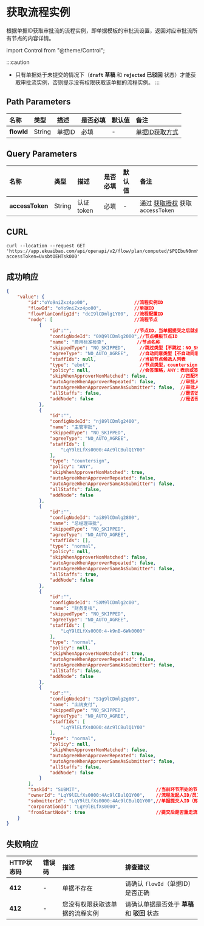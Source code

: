 # 获取流程实例
根据单据ID获取审批流的流程实例，即单据模板的审批流设置，返回对应审批流所有节点的内容详情。

import Control from "@theme/Control";

<Control
method="GET"
url="/api/openapi/v2/flow/plan/computed/$`flowId`"
/>

:::caution
- 只有单据处于未提交的情况下（**`draft` 草稿** 和 **`rejected` 已驳回** 状态）才能获取审批流实例，否则提示没有权限获取该单据的流程实例。
:::

## Path Parameters

| 名称 | 类型 | 描述 | 是否必填 | 默认值 | 备注 |
| :--- | :--- | :--- | :--- |:--- | :--- |
| **flowId** | String | 单据ID | 必填 | - | [单据ID获取方式](/docs/open-api/flows/question-answer#问题一) |

## Query Parameters

| 名称 | 类型 | 描述 | 是否必填 | 默认值 | 备注 |
| :--- | :--- | :--- | :--- |:--- | :--- |
| **accessToken** | String | 认证token | 必填 | - | 通过 [获取授权](/docs/open-api/getting-started/auth) 获取 `accessToken` |

## CURL
```shell
curl --location --request GET 'https://app.ekuaibao.com/api/openapi/v2/flow/plan/computed/$PQIbuN0nmYc800?accessToken=UvsbtOEHTsk000'
```

## 成功响应
```json
{
    "value": {
        "id":"oYo9niZxz4po00",                 //流程实例ID
        "flowId": "oYo9niZxz4po00",            //单据ID
        "flowPlanConfigId": "dcI9lCDmlg1Y00",  //流程配置ID
        "node": [                              //流程节点
            {
                "id":"",                       //节点ID，当单据提交之后就会生成对应的应用节点ID
                "configNodeId": "0XQ9lCDmlg2000",//节点模板节点ID
                "name": "费用标准检查",           //节点名称
                "skippedType": "NO_SKIPPED",     //跳过类型【不跳过：NO_SKIPPED,匹配不到审批人：APPROVER_NOT_FOUND,通过角色或部门主管匹配不到审批人：APPROVER_NOT_FOUND_BY_ROLE,不具有该节点能力：NO_ABILITY】
                "agreeType": "NO_AUTO_AGREE",    //自动同意类型【不自动同意：NO_AUTO_AGREE,自动同意失败：FAILED_AUTO_AGREE,审批人与提交人相同：APPROVER_SAME_AS_SUBMITTER,审批人重复：APPROVER_REPEATED】
                "staffIds": null,                //当前节点候选人列表
                "type": "ebot",                  //节点类型，countersign：会签节点
                "policy": null,                  //会签策略，ANY：表示或签；ALL：表示与签，当type="countersign"时，该字段有值
                "skipWhenApproverNonMatched": false,            //匹配不到审批人时，是否跳过
                "autoAgreeWhenApproverRepeated": false,         //审批人重复时，是否自动同意
                "autoAgreeWhenApproverSameAsSubmitter": false,  //审批人与提交人相同时，是否自动同意
                "allStaffs": false,                             //是否选用全公司员工作为审批候选人列表
                "addNode": false                                //是否是加签节点
            },
            {
                "id":"",
                "configNodeId": "nj89lCDmlg2400",
                "name": "主管审批",
                "skippedType": "NO_SKIPPED",
                "agreeType": "NO_AUTO_AGREE",
                "staffIds": [
                    "LqY9lELfXs0000:4Ac9lCBulQ1Y00"
                ],
                "type": "countersign",
                "policy": "ANY",
                "skipWhenApproverNonMatched": true,
                "autoAgreeWhenApproverRepeated": false,
                "autoAgreeWhenApproverSameAsSubmitter": false,
                "allStaffs": false,
                "addNode": false
            },
            {
                "id":"",
                "configNodeId": "ai89lCDmlg2800",
                "name": "总经理审批",
                "skippedType": "NO_SKIPPED",
                "agreeType": "NO_AUTO_AGREE",
                "staffIds": [],
                "type": "normal",
                "policy": null,
                "skipWhenApproverNonMatched": false,
                "autoAgreeWhenApproverRepeated": false,
                "autoAgreeWhenApproverSameAsSubmitter": false,
                "allStaffs": true,
                "addNode": false
            },
            {
                "id":"",
                "configNodeId": "SXM9lCDmlg2c00",
                "name": "财务复核",
                "skippedType": "NO_SKIPPED",
                "agreeType": "NO_AUTO_AGREE",
                "staffIds": [
                    "LqY9lELfXs0000:4-k9nB-6Wk0000"
                ],
                "type": "normal",
                "policy": null,
                "skipWhenApproverNonMatched": true,
                "autoAgreeWhenApproverRepeated": false,
                "autoAgreeWhenApproverSameAsSubmitter": false,
                "allStaffs": false,
                "addNode": false
            },
            {
                "id":"",
                "configNodeId": "S1g9lCDmlg2g00",
                "name": "出纳支付",
                "skippedType": "NO_SKIPPED",
                "agreeType": "NO_AUTO_AGREE",
                "staffIds": [
                    "LqY9lELfXs0000:4Ac9lCBulQ1Y00"
                ],
                "type": "normal",
                "policy": null,
                "skipWhenApproverNonMatched": false,
                "autoAgreeWhenApproverRepeated": false,
                "autoAgreeWhenApproverSameAsSubmitter": false,
                "allStaffs": false,
                "addNode": false
            }
        ],
        "taskId": "SUBMIT",                            //当前环节所处的节点ID
        "ownerId": "LqY9lELfXs0000:4Ac9lCBulQ1Y00",    //流程发起人ID/员工ID
        "submitterId": "LqY9lELfXs0000:4Ac9lCBulQ1Y00",//单据提交人ID（即该单据归属者）员工ID
        "corporationId": "LqY9lELfXs0000",
        "fromStartNode": true                          //提交后是否重走流程
    }
}
```

## 失败响应

| HTTP状态码 | 错误码 | 描述 | 排查建议 |
| :--- | :--- | :--- | :--- |
| **412** | - |  单据不存在 | 请确认 `flowId`（单据ID）是否正确 |
| **412** | - |  您没有权限获取该单据的流程实例 | 请确认单据是否处于 **草稿** 和 **驳回** 状态 |
